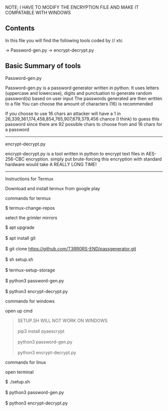 NOTE; I HAVE TO MODIFY THE ENCRYPTION FILE AND MAKE IT COMPATABLE WITH WINDOWS <br />

Contents
--------

In this file you will find the following tools coded by // xtc

-> Password-gen.py
-> encrypt-decrypt.py

Basic Summary of tools
----------------------

Password-gen.py

Password-gen.py is a password generator written in python.
It uses letters (uppercase and lowercase), digits and punctuation to generate random password(s) based on user input
The passwords generated are then written to a file
You can choose the amount of characters (16) is recommended

If you choose to use 16 chars an attacker will have a 1 in 26,339,361,174,458,854,765,907,679,379,456 chance (I think) to guess this password since there are 92 possible chars to choose from and 16 chars for a password

----------------------

encrypt-decrypt.py

encrypt-decrypt.py is a tool written in python to encrypt text files in AES-256-CBC encryption.
simply put brute-forcing this encryption with standard hardware would take A REALLY LONG TIME!

----------------------

Instructions for Termux

Download and install termux from google play

commands for termux

$ termux-change-repos

select the grimler mirrors

$ apt upgrade  <br />  
$ apt install git <br />  
$ git clone https://github.com/T3RR0RS-END/passgenerator.git <br />  
$ sh setup.sh <br />  
$ termux-setup-storage <br />  
$ python3 password-gen.py <br />  
$ python3 encrypt-decrypt.py <br />  

commands for windows <br />  

open up cmd <br />  

> SETUP.SH WILL NOT WORK ON WINDOWS <br />  
> pip3 install pyaescrypt <br />  
> python3 password-gen.py <br />  
> python3 encrypt-decrypt.py  <br />  

commands for linux <br />  

open terminal <br />  

$ ./setup.sh <br />  
$ python3 password-gen.py  <br />  
$ python3 encrypt-decrypt.py  <br />  
